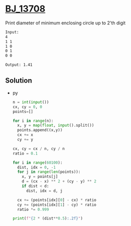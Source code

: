 # [BJ_13708](https://acmicpc.net/problem/13708)

Print diameter of minimum enclosing circle up to 2'th digit

```txt
Input:
4
1 1
1 0
0 1
0 0

Output: 1.41
```

## Solution

* py

  ```py
  n = int(input())
  cx, cy = 0, 0
  points=[]

  for i in range(n):
    x, y = map(float, input().split())
    points.append((x,y))
    cx += x
    cy += y

  cx, cy = cx / n, cy / n
  ratio = 0.1

  for i in range(60100):
    dist, idx = 0, -1
    for j in range(len(points)):
      x, y = points[j]
      d = (cx - x) ** 2 + (cy - y) ** 2
      if dist < d:
        dist, idx = d, j

    cx += (points[idx][0] - cx) * ratio
    cy += (points[idx][1] - cy) * ratio
    ratio *= 0.999

  print(f"{2 * (dist**0.5):.2f}")
  ```
